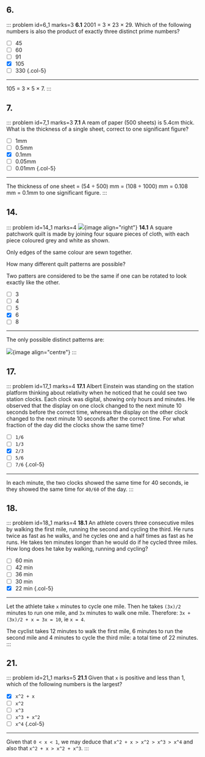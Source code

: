 ## 6.

::: problem id=6_1 marks=3
__6.1__ 2001 = 3 × 23 × 29. Which of the following numbers is also the product of exactly three distinct prime numbers?  

* [ ] 45
* [ ] 60
* [ ] 91
* [x] 105
* [ ] 330
{.col-5}

---

105 = 3 × 5 × 7.
:::


## 7.

::: problem id=7_1 marks=3
__7.1__ A ream of paper (500 sheets) is 5.4cm thick. What is the thickness of a single sheet, correct to one significant figure?

* [ ] 1mm
* [ ] 0.5mm
* [x] 0.1mm
* [ ] 0.05mm
* [ ] 0.01mm
{.col-5}

---

The thickness of one sheet = (54 ÷ 500) mm = (108 ÷ 1000) mm = 0.108 mm = 0.1mm to one significant figure.
:::



## 14.

::: problem id=14_1 marks=4
![](/resources/2001-imc/14-square.jpg){image align="right"}
__14.1__ A square patchwork quilt is made by joining four square pieces of cloth, with each piece coloured grey and white as shown.  

Only edges of the same colour are sewn together.  

How many different quilt patterns are possible?  

Two patters are considered to be the same if one can be rotated to look exactly like the other.

* [ ] 3
* [ ] 4
* [ ] 5
* [x] 6
* [ ] 8

---

The only possible distinct patterns are:  

![](/resources/2001-imc/14-square-answer.jpg){image align="centre"}
:::


## 17.

::: problem id=17_1 marks=4
__17.1__ Albert Einstein was standing on the station platform thinking about relativity when he noticed that he could see two station clocks. Each clock was digital, showing only hours and minutes. He observed that the display on one clock changed to the next minute 10 seconds before the correct time, whereas the display on the other clock changed to the next minute 10 seconds after the correct time. For what fraction of the day did the clocks show the same time?

* [ ] `1/6`
* [ ] `1/3`
* [x] `2/3`
* [ ] `5/6`
* [ ] `7/6`
{.col-5}

---

In each minute, the two clocks showed the same time for 40 seconds, ie they showed the same time for `40/60` of the day.
:::


## 18.

::: problem id=18_1 marks=4
__18.1__ An athlete covers three consecutive miles by walking the first mile, running the second and cycling the third. He runs twice as fast as he walks, and he cycles one and a half times as fast as he runs. He takes ten minutes longer than he would do if he cycled three miles. How long does he take by walking, running and cycling?

* [ ] 60 min
* [ ] 42 min
* [ ] 36 min
* [ ] 30 min
* [x] 22 min
{.col-5}

---

Let the athlete take `x` minutes to cycle one mile. Then he takes `(3x)/2` minutes to run one mile, and `3x` minutes to walk one mile. Therefore: `3x + (3x)/2 + x = 3x = 10`, ie `x = 4`.  

The cyclist takes 12 minutes to walk the first mile, 6 minutes to run the second mile and 4 minutes to cycle the third mile: a total time of 22 minutes.
:::


## 21.

::: problem id=21_1 marks=5
__21.1__ Given that `x` is positive and less than 1, which of the following numbers is the largest?

* [x] `x^2 + x`
* [ ] `x^2`
* [ ] `x^3`
* [ ] `x^3 + x^2`
* [ ] `x^4`
{.col-5}

---

Given that `0 < x < 1`, we may deduce that `x^2 + x > x^2 > x^3 > x^4` and also that `x^2 + x > x^2 + x^3`.
:::
